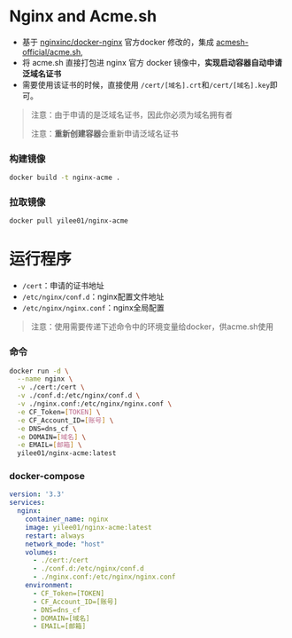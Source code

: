 # Nginx and Acme.sh

-   基于 [nginxinc/docker-nginx](https://github.com/nginxinc/docker-nginx) 官方docker 修改的，集成  [acmesh-official/acme.sh](https://github.com/acmesh-official/acme.sh),
-   将 acme.sh 直接打包进 nginx 官方 docker 镜像中，**实现启动容器自动申请泛域名证书**
-   需要使用该证书的时候，直接使用 `/cert/[域名].crt`和`/cert/[域名].key`即可。

>   注意：由于申请的是泛域名证书，因此你必须为域名拥有者
> 
>   注意：**重新创建容器**会重新申请泛域名证书

### 构建镜像

```sh
docker build -t nginx-acme .
```

### 拉取镜像

```sh
docker pull yilee01/nginx-acme
```

# 运行程序

+ `/cert`：申请的证书地址
+ `/etc/nginx/conf.d`：nginx配置文件地址
+ `/etc/nginx/nginx.conf`：nginx全局配置

> 注意：使用需要传递下述命令中的环境变量给docker，供acme.sh使用

### 命令

```bash
docker run -d \
  --name nginx \
  -v ./cert:/cert \
  -v ./conf.d:/etc/nginx/conf.d \
  -v ./nginx.conf:/etc/nginx/nginx.conf \
  -e CF_Token=[TOKEN] \
  -e CF_Account_ID=[账号] \
  -e DNS=dns_cf \
  -e DOMAIN=[域名] \
  -e EMAIL=[邮箱] \
  yilee01/nginx-acme:latest
```

### docker-compose

```yml
version: '3.3'
services:
  nginx:
    container_name: nginx
    image: yilee01/nginx-acme:latest
    restart: always
    network_mode: "host"
    volumes:
      - ./cert:/cert
      - ./conf.d:/etc/nginx/conf.d
      - ./nginx.conf:/etc/nginx/nginx.conf
    environment:
      - CF_Token=[TOKEN]
      - CF_Account_ID=[账号]
      - DNS=dns_cf
      - DOMAIN=[域名]
      - EMAIL=[邮箱]
```

